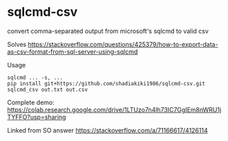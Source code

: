 # sqlcmd-csv
convert comma-separated output from microsoft's sqlcmd to valid csv

Solves https://stackoverflow.com/questions/425379/how-to-export-data-as-csv-format-from-sql-server-using-sqlcmd

Usage

```
sqlcmd ... -s, ...
pip install git+https://github.com/shadiakiki1986/sqlcmd-csv.git
sqlcmd_csv out.txt out.csv
```

Complete demo: https://colab.research.google.com/drive/1LTUzo7n4lh73IC7GgIEm8nWRU1jTYFFO?usp=sharing

Linked from SO answer https://stackoverflow.com/a/71166617/4126114
